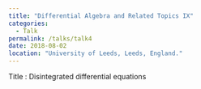 ```yaml
---
title: "Differential Algebra and Related Topics IX"
categories:
  - Talk
permalink: /talks/talk4
date: 2018-08-02
location: "University of Leeds, Leeds, England."
---
```


Title : Disintegrated differential equations
